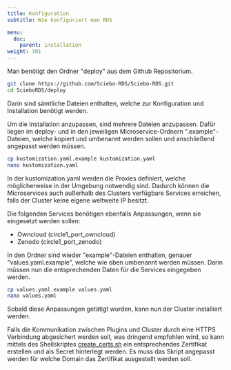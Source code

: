 ```yaml
---
title: Konfiguration
subtitle: Wie konfiguriert man RDS

menu:
  doc:
    parent: installation
weight: 301
---
```


Man benötigt den Ordner "deploy" aus dem Github Repositorium.

```bash
git clone https://github.com/Sciebo-RDS/Sciebo-RDS.git
cd ScieboRDS/deploy
```

Darin sind sämtliche Dateien enthalten, welche zur Konfiguration und Installation benötigt werden.

Um die Installation anzupassen, sind mehrere Dateien anzupassen. Dafür liegen im deploy- und in den jeweiligen Microservice-Ordnern ".example"-Dateien, welche kopiert und umbenannt werden sollen und anschließend angepasst werden müssen.

```bash
cp kustomization.yaml.example kustomization.yaml
nano kustomization.yaml
```

In der kustomization.yaml werden die Proxies definiert, welche möglicherweise in der Umgebung notwendig sind. Dadurch können die Microservices auch außerhalb des Clusters verfügbare Services erreichen, falls der Cluster keine eigene weltweite IP besitzt.

Die folgenden Services benötigen ebenfalls Anpassungen, wenn sie eingesetzt werden sollen:
- Owncloud (circle1_port_owncloud)  
- Zenodo (circle1_port_zenodo)

In den Ordner sind wieder "example"-Dateien enthalten, genauer "values.yaml.example", welche wie oben umbenannt werden müssen. Darin müssen nun die entsprechenden Daten für die Services eingegeben werden.

```bash
cp values.yaml.example values.yaml
nano values.yaml
```

Sobald diese Anpassungen getätigt wurden, kann nun der Cluster installiert werden.

Falls die Kommunikation zwischen Plugins und Cluster durch eine HTTPS Verbindung abgesichert werden soll, was dringend empfohlen wird, so kann mittels des Shellskriptes [create_certs.sh](https://github.com/Sciebo-RDS/Sciebo-RDS/blob/master/deploy/create_certs.sh) ein entsprechendes Zertifikat erstellen und als Secret hinterlegt werden. Es muss das Skript angepasst werden für welche Domain das Zertifikat ausgestellt werden soll.
